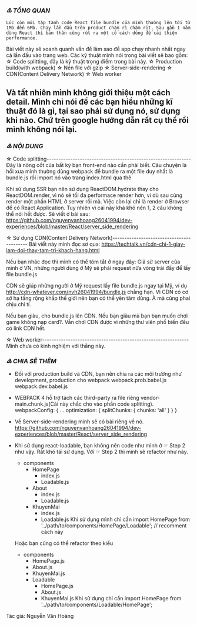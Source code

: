 ### _♳ TỔNG QUAN_
`Lúc còn mới tập tành code React file bundle của mình thường lên tới từ 1Mb đến 6Mb. Chạy lần đầu trên product chậm rì chậm rịt. Sau gần 1 năm dùng React thì bản thân cũng rút ra một cố cách dùng để cải thiện performance.`
  
  Bài viết này sẽ xoanh quanh vấn đề làm sao để app chạy nhanh nhất ngay cả lần đầu vào trang web.
  Các kỹ thuật mình nói trong bài viết sẽ bao gồm:
  ☆ Code splitting, đây là kỹ thuật trọng điểm trong bài này.
  ☆ Production build(with webpack)
  ☆ Nén file với gzip
  ☆ Server-side-rendering
  ☆ CDN(Content Delivery Network)
  ☆ Web worker
  
  Và tất nhiên mình không giới thiệu một cách detail. Mình chỉ nói để các bạn hiểu những kĩ thuật đó là gì, tại sao
  phải sử dụng nó, sử dụng khi nào. Chứ trên google hướng dẫn rất cụ thể rồi mình không nói lại.
--------------------------------------------------------------------------------------------------------------


### _♴ NỘI DUNG_
☆ Code splitting-------------------------------------------------------------
  Đây là nòng cốt của bất kỳ bạn front-end nào cần phải biết. Câu chuyện là hồi xưa mình thường dùng webpack để bundle
  ra một file duy nhất là bundle.js rồi import nó vào trang index.html qua thẻ <script>.
  Chuyện cũng không có gì cho đến một thời gian sau code mình càng ngày càng lớn khiến file bundle càng ngày càng nặng.
  Bạn đầu cũng 200kb, rồi 1Mb, rồi lên tới 2Mb. Chắc nhiều bạn mới cũng gặp cái bí này. Và rồi thông qua techtalk.vn
  (hay viblo gì đó không nhớ) mình biết tới code spliting.
  
  Ví dụ, bạn có trang chủ: localhost:3000/ chứa link tới các trang /login, /about, /khuyenmai
  
  Tương ứng với mỗi route đó là các React.Component sau:
  - HomePage cho trang chủ /
  - CompanyInfo cho /about
  - KhuyenMai cho /khuyenmai
  
  Okay!, giờ code cho mấy cái route này nào.
☞ Step 1:(App.js)
  import React from 'react';
  import ReactDOM from 'react-dom';
  import { BrowserRouter as Router, Route, Link } from 'react-router-dom';
  
  import HomePage from '../path/to/components/HomePage';
  import About from '../path/to/components/About';
  import KhuyenMai from '../path/to/components/KhuyenMai';
  
  const App = () => (
    <Router>
      <div>
        <Link to="/">Trang chủ</Link>
        <Link to="/about">Về chúng tôi</Link>
        <Link to="/khuyenmai">Nhận khuyến mãi ngay</Link>
        <Route exact component={HomePage} />
        <Route component={CompanyInfo} />
        <Route component={KhuyenMai} />
      </div>
    </Router>
  );
  
  ReactDOM.render(<App />, document.getElementById('app'));
  
  Xong, chạy app lên bạn sễ thấy file bundle của bạn nặng 2Mb(giả sử). Trong có soure code của HomePage tầm 300kB,
  CompanyInfo tầm 200Kb, KhuyenMai tầm 500Kb, mấy cái viện như React, Lodash tổng cộng... tầm 1Mb đi chẳng hạn.
  
  Câu hỏi đặt ra là: Ủa tại sao tôi vào Trang Chủ mà bắt tôi tải soure của mấy trang Khuyến Mãi, rồi Thông tin công ty
  làm gì vậy hè?. Hoặc tôi vào localhost:3000/khuyenmai thì chỉ càn tải source của Trang khuyến mãi thôi chứ tải Trang Chủ
  làm gì?.
  
  Okay!, tiếp nào. Thì đây chính là code sau khi sử dụng code splitting(Sử dụng một thư viên là react-loadable)
    https://github.com/jamiebuilds/react-loadable
☞ Step 2:(App.js)
  import React from 'react';
  import Loadable from 'react-loadable';
  import ReactDOM from 'react-dom';
  import { BrowserRouter as Router, Route, Link } from 'react-router-dom';
  
  const Spinner = () => <span className="spinner" />; // Một cái icon xoay xoay loading thôi
  
  const HomePage = Loadable({ loader: () => import('../path/to/components/HomePage'), loading: Spinner });
  const About = Loadable({ loader: () => import('../path/to/components/About'), loading: Spinner });
  const KhuyenMai = Loadable({ loader: () => import('../path/to/components/KhuyenMai'), loading: Spinner });
  // loader có nghĩa là đã load xong sẽ trả về Component trong cái import
  // loading có nghĩa đang load soure chưa xong tạm thời load component nào đó tạm. Ở đây là Spinner
  
  const App = () => (
    <Router>
      <div>
        <Link to="/">Trang chủ</Link>
        <Link to="/about">Về chúng tôi</Link>
        <Link to="/khuyenmai">Nhận khuyến mãi ngay</Link>
        <Route exact component={HomePage} />
        <Route component={CompanyInfo} />
        <Route component={KhuyenMai} />
      </div>
    </Router>
  );
  
  ReactDOM.render(<App />, document.getElementById('app'));
  
  Xong, bây giờ thì từ 1 file bundle.js nặng 2Mb ta có các file sau chẳng hạn.
  - main.js(File chứa soure thư viện như React, Lodash... và file đầu tiên App.) năng 1Mb
  - homepage.chunk.js nặng 300Kb
  - about.chunk.js nặng 200Kb
  - khuyenmai.chunk.js nặng 500Kb
  
  Khi bạn vào localhost:3000/ thì bạn bật F12 lên(google chorme chế độ cho dev debug)
  Bên phần network thì bạn sẽ thấy nó tải main.js 1Mb trước sau đó nó tải tiếp homepage.chunk.js 300Kb sau.
  Vậy là ta chỉ cần tải tổng cộng 1.3Mb để vào được trang chủ thay vì 2Mb với cách không sử dụng code splitting(☞ Step 1).
  
  Tiếp, bạn click vào link "Về chúng tôi" thì bạn sẽ thấy network tải thêm phần about.chunk.js 200Kb, Tải xong thì bạn sẽ
  thấy nội dung About vơi link localhost:3000/about
  
  Tiếp, bạn quay vê trang chủ và click vào "Nhận khuyến mãi ngay" thì bạn để ý network tải tiếp file khuyenmai.chunkjs 500Kb
  Tải xong bạn sẽ thấy nội dung của KhuyenMai với link localhost:3000/khuyenmai
  
  Và bạn có để ý thì các file about.chunk.js, homepage.chunk.js và khuyenmai.chunk.js được file main.js gọi, từ đây bạn cũng
  biết thêm một điều rằng file js cũng có thể gọi file js khác chứ không nhất thiết phải sử dụng thẻ <script>
  
  Mình sẽ nói tiếp một tí về phần kinh nghiệm của mình khi spliting ở phần CHIA SẺ THÊM về phần này.
  
☆ Production build------------------------------------------------------
  Yeah!, nó thật ra đơn giản lắm. File bundle của bạn ban đầu lớn một phần là do code bạn có nhiều comment qúa chẳng hạn,
  hoặc tên biến dài, hoặc ký tự Enter thì vô vàn, blabla. WEBPACK thần thánh sẽ giúp bạn minimize code lại.
    https://webpack.js.org/guides/production/
☆ gzip-----------------------------------------------------------------
  Cái này thì như kiểu như này.
  - Browser: Ê Server, bundle.js nặng đấy, gửi tao file nén đi.
  - Server: Okay chú, để anh nén đã.... Okay của chú đây.
  - Browser: Ukm, lấy được rồi, để tao giải nén rồi chạy lên cho người dùng.
  
  Giả sử file bundle.js của bạn nặng 2Mb đi, khá tốn băng thông. Server sẽ nén lại với khoảng đâu có 300Kb, Browser
  sẽ tải về và giải nén ra 2Mb lại thôi. Giải nén xong rồi đọc.
  
  Mình không chắc các trình duyệt cũ có hỗ trợ cái này hay không nữa. Bên server mình dùng express thì mình dùng
  kèm compression. Tài liệu:
    https://expressjs.com/en/advanced/best-practice-performance.html#use-gzip-compression

  Để check trang web của bạn đã sử dụng gzip chưa thì F12 kiểm tra phần network. Nó có ghi dung lượng đấy.
  
☆ Server-side-rendering(SSR)-------------------------------------------
  Cái này nó không có gì phức tạp hết, làm thực tế mới khó đấy.
  Mình miêu tả nó đơn giản thế này thôi nhé: Mang tiếng là Server-side-rendering nhưng thật chất nó vẫn là
  Client-side-rendering đấy, rất là lừa tình. Nó render ra HTML tĩnh trên server rồi gửi cho Browser
  nhằm tiết kiệm băng thông thôi, nó vẫn render lại ở client như bình thường thôi à. Vì HTML của một phần nào đó
  cho người dùng thấy nên cảm giác nó nhanh chứ thực tế nó lấy đi sức lao động của server nhiều hơn.
    https://reactjs.org/docs/react-dom-server.html
    
  Ví dụ với server node.
  import HomePage from '../path/to/components/HomePage'; // Ví dụ const HomePage = () => <div>This is HomePage</div>;
  app.get('/homepage', (res, req) => res.send(`
    <html>
      <body>
        <div id="app">${ReactDOMServer.renderToString(<HomePage />)}</div>
        <script src="/bundle.js"></script>
      </body>
    </html>
  `));
  
  lúc này: nếu bạn F12 và check phần network và xem respone của localhost:3000/ bạn sẽ thấy như này
    <html>
      <body>
        <div id="app"><div>This is HomePage</div></div>
        <script src="/bundle.js"></script>
      </body>
    </html>
    
  Khi sử dụng SSR bạn nên sử dụng ReactDOM.hydrate thay cho ReactDOM.render, vì nó sẽ tối đa performace render hơn, vì
  dù sau cũng render một phần HTML ở server rồi mà. Việc còn lại chỉ là render ở Browser để có React Application.
  Tuy nhiên vì cái này khá khó nên 1, 2 câu không thể nói hết được. Sẽ viết ở bài sau:
    https://github.com/nguyenvanhoang26041994/dev-experiences/blob/master/React/server_side_rendering
  
☆ Sử dụng CDN(Content Delivery Network)------------------------------------------
  Bài viết này mình đọc sơ qua: https://techtalk.vn/cdn-chi-1-giay-lam-doi-thay-tam-tri-khach-hang.html
  
  Nếu bạn nhác đọc thì mình có thể tóm tắt ở ngay đây:
  Giả sử server của mình ở VN, những người dùng ở Mỹ sẽ phải request nữa vòng trái đấy để lấy file bundle.js
  
  CDN sẽ giúp những người ở Mỹ request lấy file bundle.js ngay tại Mỹ, ví dụ http://cdn-whatever.com/nvh26041994/bundle.js
  chẳng hạn. Vì CDN có cơ sở hạ tầng rộng khắp thế giới nên bạn có thể yên tâm dùng. À mà cũng phaỉ chịu chi tí.
  
  Nếu bạn giàu, cho bundle.js lên CDN.
  Nếu bạn giàu mà bạn bạn muốn chơi game không nạp card?. Vẫn chơi CDN được vì những thư viên phổ biến đều có link CDN hết.
  
☆ Web worker--------------------------------------------------------------
    Mình chưa có kinh nghiệm với thằng này.
    

### _♵ CHIA SẼ THÊM_
  - Đối với production build và CDN, bạn nên chia ra các môi trường như development, production cho webpack
    webpack.prob.babel.js
    webpack.dev.babel.js
  - WEBPACK 4 hỗ trợ tách các third-party ra file riêng vendor-main.chunk.js(Cái này chắc cho vào phần code splitting).
    webpackConfig: {
      ...
      optimization: {
        splitChunks: { chunks: 'all' }
      }
    }
  - Về Server-side-rendering mình sẽ có bài riêng về nó.
    https://github.com/nguyenvanhoang26041994/dev-experiences/blob/master/React/server_side_rendering
  - Khi sử dụng react-loadable, bạn không nên code như mình ở ☞ Step 2 như vậy. Rất khó tái sử dụng.
    Với ☞ Step 2 thì mình sẽ refactor như này.
    - components
      - HomePage
        - index.js
        - Loadable.js
      - About
        - index.js
        - Loadable.js
      - KhuyenMai
        - index.js
        - Loadable.js
    Khi sử dụng mình chỉ cần import HomePage from '../path/to/components/HomePage/Loadable'; // recomment cách này
    
    Hoặc bạn cũng có thể refactor theo kiểu
      - components
        - HomePage.js
        - About.js
        - KhuyenMai.js
        - Loadable
          - HomePage.js
          - About.js
          - KhuyenMai.js
    Khi sử dụng chỉ cần import HomePage from '../path/to/components/Loadable/HomePage';


Tác giả: Nguyễn Văn Hoàng
